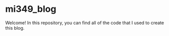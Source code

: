 # mi349_blog



Welcome! In this repository, you can find all of the code that I used to create this blog. 
